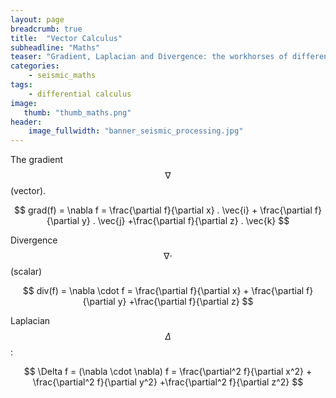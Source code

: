 ```yaml
---
layout: page
breadcrumb: true
title:  "Vector Calculus"
subheadline: "Maths"
teaser: "Gradient, Laplacian and Divergence: the workhorses of differential calculus."
categories:
    - seismic_maths
tags:
    - differential calculus
image:
   thumb: "thumb_maths.png"
header:
    image_fullwidth: "banner_seismic_processing.jpg"
---
```



The gradient $$\nabla$$ (vector).

$$
grad(f) = \nabla  f = \frac{\partial f}{\partial x} . \vec{i} + \frac{\partial f}{\partial y} . \vec{j} +\frac{\partial f}{\partial z} . \vec{k}
$$

Divergence $$\nabla \cdot$$ (scalar)

$$
 div(f) =  \nabla \cdot  f = \frac{\partial f}{\partial x} + \frac{\partial f}{\partial y} +\frac{\partial f}{\partial z}
$$

Laplacian $$\Delta$$ :

$$
 \Delta f = (\nabla \cdot \nabla)  f = \frac{\partial^2 f}{\partial x^2} + \frac{\partial^2 f}{\partial y^2} +\frac{\partial^2 f}{\partial z^2}
$$

